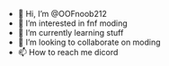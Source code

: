 - 👋 Hi, I’m @OOFnoob212
- 👀 I’m interested in fnf moding
- 🌱 I’m currently learning stuff
- 💞️ I’m looking to collaborate on moding
- 📫 How to reach me dicord

<!---
OOFnoob212/OOFnoob212 is a ✨ special ✨ repository because its `README.md` (this file) appears on your GitHub profile.
You can click the Preview link to take a look at your changes.
--->

